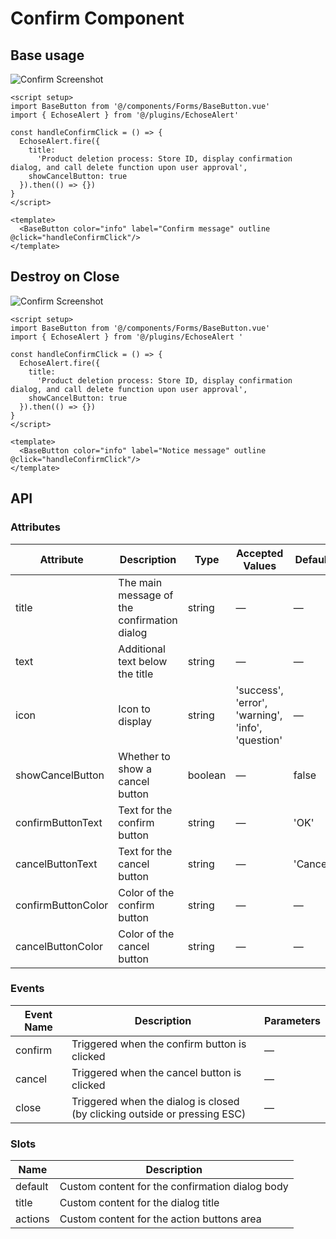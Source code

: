# Confirm Component

## Base usage
![Confirm Screenshot](/images/confirm1.png)

``` vue
<script setup>
import BaseButton from '@/components/Forms/BaseButton.vue'
import { EchoseAlert } from '@/plugins/EchoseAlert'

const handleConfirmClick = () => {
  EchoseAlert.fire({
    title:
      'Product deletion process: Store ID, display confirmation dialog, and call delete function upon user approval',
    showCancelButton: true
  }).then(() => {})
}
</script>

<template>
  <BaseButton color="info" label="Confirm message" outline @click="handleConfirmClick"/>
</template>

```
## Destroy on Close
![Confirm Screenshot](/images/confirm1.png)

``` vue
<script setup>
import BaseButton from '@/components/Forms/BaseButton.vue'
import { EchoseAlert } from '@/plugins/EchoseAlert '

const handleConfirmClick = () => {
  EchoseAlert.fire({
    title:
      'Product deletion process: Store ID, display confirmation dialog, and call delete function upon user approval',
    showCancelButton: true
  }).then(() => {})
}
</script>

<template>
  <BaseButton color="info" label="Notice message" outline @click="handleConfirmClick"/>
</template>

```

## API

### Attributes

| Attribute | Description | Type | Accepted Values | Default |
|-----------|-------------|------|-----------------|---------|
| title | The main message of the confirmation dialog | string | — | — |
| text | Additional text below the title | string | — | — |
| icon | Icon to display | string | 'success', 'error', 'warning', 'info', 'question' | — |
| showCancelButton | Whether to show a cancel button | boolean | — | false |
| confirmButtonText | Text for the confirm button | string | — | 'OK' |
| cancelButtonText | Text for the cancel button | string | — | 'Cancel' |
| confirmButtonColor | Color of the confirm button | string | — | — |
| cancelButtonColor | Color of the cancel button | string | — | — |

### Events

| Event Name | Description | Parameters |
|------------|-------------|------------|
| confirm | Triggered when the confirm button is clicked | — |
| cancel | Triggered when the cancel button is clicked | — |
| close | Triggered when the dialog is closed (by clicking outside or pressing ESC) | — |

### Slots

| Name | Description |
|------|-------------|
| default | Custom content for the confirmation dialog body |
| title | Custom content for the dialog title |
| actions | Custom content for the action buttons area |